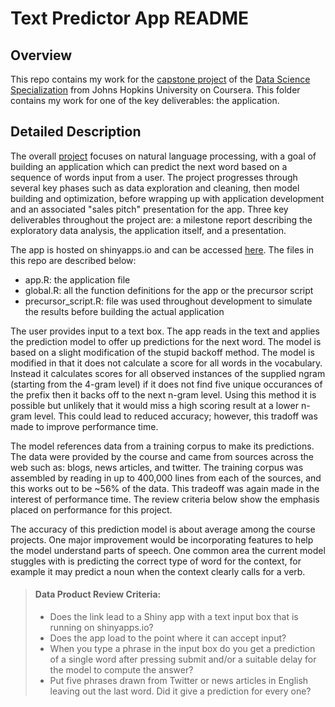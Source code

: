 # Text Predictor App README


## Overview

This repo contains my work for the [capstone project][1] of the
[Data Science Specialization][2] from Johns Hopkins University on Coursera. This
folder contains my work for one of the key deliverables: the application.

[1]: https://www.coursera.org/learn/data-science-project  "DS Capstone Site"
[2]: https://www.coursera.org/specializations/jhu-data-science  "DS Spec."
[3]: https://github.com/jtzingsheim1/Text-Prediction-Model-and-App  "project repo"
[4]: xxxxx  "app on shinyapps.io"


## Detailed Description

The overall [project][3] focuses on natural language processing, with a goal of
building an application which can predict the next word based on a sequence of
words input from a user. The project progresses through several key phases such
as data exploration and cleaning, then model building and optimization, before
wrapping up with application development and an associated "sales pitch"
presentation for the app. Three key deliverables throughout the project are:
a milestone report describing the exploratory data analysis, the application
itself, and a presentation.

The app is hosted on shinyapps.io and can be accessed [here][4]. The files in
this repo are described below:

 - app.R: the application file
 - global.R: all the function definitions for the app or the precursor script
 - precursor_script.R: file was used throughout development to simulate the
 results before building the actual application

The user provides input to a text box. The app reads in the text and applies the
prediction model to offer up predictions for the next word. The model is based
on a slight modification of the stupid backoff method. The model is modified in
that it does not calculate a score for all words in the vocabulary. Instead it
calculates scores for all observed instances of the supplied ngram (starting
from the 4-gram level) if it does not find five unique occurances of the prefix
then it backs off to the next n-gram level. Using this method it is possible but
unlikely that it would miss a high scoring result at a lower n-gram level. This
could lead to reduced accuracy; however, this tradoff was made to improve
performance time.

The model references data from a training corpus to make its predictions. The
data were provided by the course and came from sources across the web such as:
blogs, news articles, and twitter. The training corpus was assembled by reading
in up to 400,000 lines from each of the sources, and this works out to be ~56%
of the data. This tradeoff was again made in the interest of performance time.
The review criteria below show the emphasis placed on performance for this
project.

The accuracy of this prediction model is about average among the course
projects. One major improvement would be incorporating features to help the
model understand parts of speech. One common area the current model stuggles
with is predicting the correct type of word for the context, for example it may
predict a noun when the context clearly calls for a verb.

>#### Data Product Review Criteria:
>
>* Does the link lead to a Shiny app with a text input box that is running on
shinyapps.io?
>* Does the app load to the point where it can accept input?
>* When you type a phrase in the input box do you get a prediction of a single
word after pressing submit and/or a suitable delay for the model to compute the
answer?
>* Put five phrases drawn from Twitter or news articles in English leaving out
the last word. Did it give a prediction for every one?

